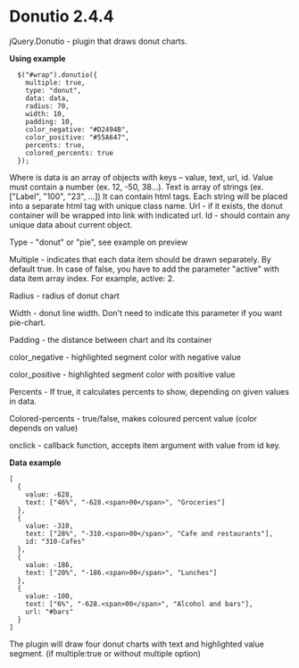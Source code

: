 Donutio 2.4.4
=====

jQuery.Donutio - plugin that draws donut charts.

**Using example**

```
  $("#wrap").donutio({
    multiple: true,
    type: "donut",
    data: data,
    radius: 70,
    width: 10,
    padding: 10,
    color_negative: "#D2494B",
    color_positive: "#55A647",
    percents: true,
    colored_percents: true
  });
```

Where is data is an array of objects with keys – value, text, url, id.
Value must contain a number (ex. 12, -50, 38...).
Text is array of strings (ex. ["Label", "100", "<span>23</span>", ...])
It can contain html tags.
Each string will be placed into a separate html tag with unique class name.
Url - if it exists, the donut container will be wrapped into link with indicated url.
Id - should contain any unique data about current object.

Type - "donut" or "pie", see example on preview

Multiple - indicates that each data item should be drawn separately. By default true.
In case of false, you have to add the parameter "active" with data item array index.
For example, active: 2.

Radius - radius of donut chart

Width - donut line width. Don't need to indicate this parameter if you want pie-chart.

Padding - the distance between chart and its container

color_negative - highlighted segment color with negative value

color_positive - highlighted segment color with positive value

Percents - If true, it calculates percents to show, depending on given values in data.

Colored-percents - true/false, makes coloured percent value (color depends on value)

onclick - callback function, accepts item argument with value from id key.


**Data example**

```
[
  {
    value: -628,
    text: ["46%", "-628.<span>00</span>", "Groceries"]
  },
  {
    value: -310,
    text: ["28%", "-310.<span>00</span>", "Cafe and restaurants"],
    id: "310-Cafes"
  },
  {
    value: -186,
    text: ["20%", "-186.<span>00</span>", "Lunches"]
  },
  {
    value: -100,
    text: ["6%", "-628.<span>00</span>", "Alcohol and bars"],
    url: "#bars"
  }
]
```

The plugin will draw four donut charts with text and highlighted value segment.
(if multiple:true or without multiple option)
